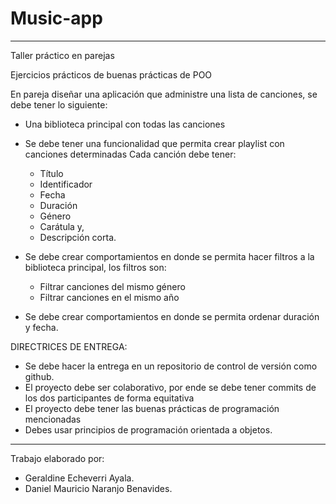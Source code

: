 # Music-app
-----------------------------------------

Taller práctico en parejas 

   Ejercicios prácticos de buenas prácticas de POO 
   
En pareja diseñar una aplicación que administre una lista de canciones, se debe tener lo siguiente:

   - Una biblioteca principal con todas las canciones 
   
   - Se debe tener una funcionalidad que permita crear playlist con canciones determinadas 
   Cada canción debe tener: 
      - Título 
      - Identificador 
      - Fecha 
      - Duración 
      - Género 
      - Carátula y, 
      - Descripción corta.
   
   - Se debe crear comportamientos en donde se permita hacer filtros a la biblioteca principal, los filtros son:
   
      - Filtrar canciones del mismo género
      - Filtrar canciones en el mismo año 
   - Se debe crear comportamientos en donde se permita ordenar duración y fecha.

DIRECTRICES DE ENTREGA:

   - Se debe hacer la entrega en un repositorio de control de versión como github.
   - El proyecto debe ser colaborativo, por ende se debe tener commits de los dos participantes de forma equitativa 
   - El proyecto debe tener las buenas prácticas de programación mencionadas
   - Debes usar principios de programación orientada a objetos.
    
-----------------------------------------

Trabajo elaborado por:

- Geraldine Echeverri Ayala.
- Daniel Mauricio Naranjo Benavides.
